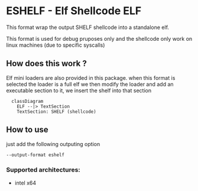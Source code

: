 # ESHELF - Elf Shellcode ELF
This format wrap the output SHELF shellcode into a standalone elf.

This format is used for debug pruposes only and the shellcode only work on linux machines (due to specific syscalls)

## How does this work ?
Elf mini loaders are also provided in this package.
when this format is selected the loader is a full elf
we then modify the loader and add an executable section to it, we insert the shelf into that section

```mermaid
  classDiagram
    ELF --|> TextSection
    TextSection: SHELF (shellcode)
```

## How to use
just add the following outputing option
```bash
--output-format eshelf
```

### Supported architectures:

* intel x64